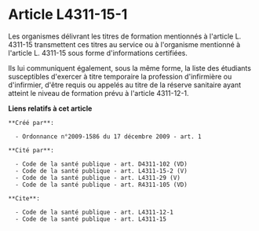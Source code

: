 # Article L4311-15-1

Les organismes délivrant les titres de formation mentionnés à l'article L. 4311-15 transmettent ces titres au service ou à
l'organisme mentionné à l'article L. 4311-15 sous forme d'informations certifiées. 

Ils lui communiquent également, sous la même forme, la liste des étudiants susceptibles d'exercer à titre temporaire la
profession d'infirmière ou d'infirmier, d'être requis ou appelés au titre de la réserve sanitaire ayant atteint le niveau de
formation prévu à l'article 4311-12-1.

**Liens relatifs à cet article**

	**Créé par**:

	  - Ordonnance n°2009-1586 du 17 décembre 2009 - art. 1

	**Cité par**:

	  - Code de la santé publique - art. D4311-102 (VD)
	  - Code de la santé publique - art. L4311-15-2 (V)
	  - Code de la santé publique - art. L4311-29 (V)
	  - Code de la santé publique - art. R4311-105 (VD)

	**Cite**:

	  - Code de la santé publique - art. L4311-12-1
	  - Code de la santé publique - art. L4311-15
